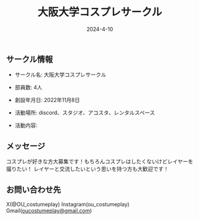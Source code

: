 ﻿---
title: '大阪大学コスプレサークル'
excerpt: ''
date: '2024-4-10'
iconImage: '/assets/032/icon.png'
coverImage: '/assets/032/cover.jpg'
ogImage:
  url: '/assets/032/icon.png'
tags:
  - 'サークル'
  - '活動中'
---

## サークル情報
- サークル名: 大阪大学コスプレサークル
- 部員数: 4人
- 創設年月日: 2022年11月8日
- 活動場所: discord、スタジオ、アコスタ、レンタルスペース

- 活動内容:

## メッセージ
コスプレが好きな方大募集です！もちろんコスプレはしたくないけどレイヤーを撮りたい！
レイヤーと交流したいという思いを持つ方も大歓迎です！

## お問い合わせ先
X(@OU_costumeplay) Instagram(ou_costumeplay) Gmail(oucostumeplay@gmail.com)   

